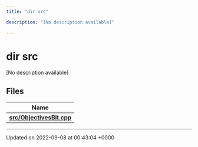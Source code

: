 ```yaml
---
title: "dir src"

description: "[No description available]"

---
```


# dir src

[No description available]

## Files

| Name           |
| -------------- |
| **[src/ObjectivesBit.cpp](/documentation/code/files/objectivesbit_8cpp/#file-objectivesbit-cpp)**  |






-------------------------------

Updated on 2022-09-08 at 00:43:04 +0000
